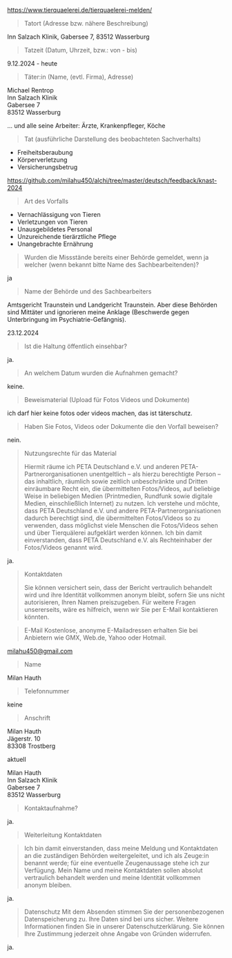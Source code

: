 https://www.tierquaelerei.de/tierquaelerei-melden/

> Tatort (Adresse bzw. nähere Beschreibung)

Inn Salzach Klinik, Gabersee 7, 83512 Wasserburg

> Tatzeit (Datum, Uhrzeit, bzw.: von - bis)

9.12.2024 - heute

> Täter:in (Name, (evtl. Firma), Adresse)

Michael Rentrop  
Inn Salzach Klinik  
Gabersee 7  
83512 Wasserburg

... und alle seine Arbeiter:
Ärzte, Krankenpfleger, Köche

> Tat (ausführliche Darstellung des beobachteten Sachverhalts)

- Freiheitsberaubung
- Körperverletzung
- Versicherungsbetrug

https://github.com/milahu450/alchi/tree/master/deutsch/feedback/knast-2024

> Art des Vorfalls

- Vernachlässigung von Tieren
- Verletzungen von Tieren
- Unausgebildetes Personal
- Unzureichende tierärztliche Pflege
- Unangebrachte Ernährung

> Wurden die Missstände bereits einer Behörde gemeldet, wenn ja welcher (wenn bekannt bitte Name des Sachbearbeitenden)?

ja

> Name der Behörde und des Sachbearbeiters

Amtsgericht Traunstein und Landgericht Traunstein. Aber diese Behörden sind Mittäter und ignorieren meine Anklage (Beschwerde gegen Unterbringung im Psychiatrie-Gefängnis).

23.12.2024

> Ist die Haltung öffentlich einsehbar?

ja.

> An welchem Datum wurden die Aufnahmen gemacht?

keine.

> Beweismaterial (Upload für Fotos Videos und Dokumente)

ich darf hier keine fotos oder videos machen, das ist täterschutz.

> Haben Sie Fotos, Videos oder Dokumente die den Vorfall beweisen?

nein.

> Nutzungsrechte für das Material
>
> Hiermit räume ich PETA Deutschland e.V. und anderen PETA-Partnerorganisationen unentgeltlich – als hierzu berechtigte Person – das inhaltlich, räumlich sowie zeitlich unbeschränkte und Dritten einräumbare Recht ein, die übermittelten Fotos/Videos, auf beliebige Weise in beliebigen Medien (Printmedien, Rundfunk sowie digitale Medien, einschließlich Internet) zu nutzen.
> Ich verstehe und möchte, dass PETA Deutschland e.V. und andere PETA-Partnerorganisationen dadurch berechtigt sind, die übermittelten Fotos/Videos so zu verwenden, dass möglichst viele Menschen die Fotos/Videos sehen und über Tierquälerei aufgeklärt werden können.
> Ich bin damit einverstanden, dass PETA Deutschland e.V. als Rechteinhaber der Fotos/Videos genannt wird.

ja.

> Kontaktdaten
>
> Sie können versichert sein, dass der Bericht vertraulich behandelt wird und ihre Identität vollkommen anonym bleibt, sofern Sie uns nicht autorisieren, Ihren Namen preiszugeben. Für weitere Fragen unsererseits, wäre es hilfreich, wenn wir Sie per E-Mail kontaktieren könnten.

> E-Mail
> Kostenlose, anonyme E-Mailadressen erhalten Sie bei Anbietern wie GMX, Web.de, Yahoo oder Hotmail.

milahu450@gmail.com

> Name

Milan Hauth

> Telefonnummer

keine

> Anschrift

Milan Hauth  
Jägerstr. 10  
83308 Trostberg

aktuell

Milan Hauth  
Inn Salzach Klinik  
Gabersee 7  
83512 Wasserburg

> Kontaktaufnahme?

ja.

> Weiterleitung Kontaktdaten

> Ich bin damit einverstanden, dass meine Meldung und Kontaktdaten an die zuständigen Behörden weitergeleitet, und ich als Zeuge:in benannt werde; für eine eventuelle Zeugenaussage stehe ich zur Verfügung.
> Mein Name und meine Kontaktdaten sollen absolut vertraulich behandelt werden und meine Identität vollkommen anonym bleiben.

ja.

> Datenschutz
> Mit dem Absenden stimmen Sie der personenbezogenen Datenspeicherung zu. Ihre Daten sind bei uns sicher. Weitere Informationen finden Sie in unserer Datenschutzerklärung. Sie können Ihre Zustimmung jederzeit ohne Angabe von Gründen widerrufen.

ja.
